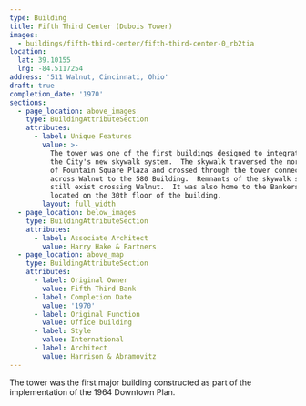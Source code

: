 ```yaml
---
type: Building
title: Fifth Third Center (Dubois Tower)
images:
  - buildings/fifth-third-center/fifth-third-center-0_rb2tia
location:
  lat: 39.10155
  lng: -84.5117254
address: '511 Walnut, Cincinnati, Ohio'
draft: true
completion_date: '1970'
sections:
  - page_location: above_images
    type: BuildingAttributeSection
    attributes:
      - label: Unique Features
        value: >-
          The tower was one of the first buildings designed to integrate with
          the City's new skywalk system.  The skywalk traversed the north side
          of Fountain Square Plaza and crossed through the tower connecting
          across Walnut to the 580 Building.  Remnants of the skywalk system
          still exist crossing Walnut.  It was also home to the Bankers Club
          located on the 30th floor of the building.
        layout: full_width
  - page_location: below_images
    type: BuildingAttributeSection
    attributes:
      - label: Associate Architect
        value: Harry Hake & Partners
  - page_location: above_map
    type: BuildingAttributeSection
    attributes:
      - label: Original Owner
        value: Fifth Third Bank
      - label: Completion Date
        value: '1970'
      - label: Original Function
        value: Office building
      - label: Style
        value: International
      - label: Architect
        value: Harrison & Abramovitz
---
```


The tower was the first major building constructed as part of the implementation of the 1964 Downtown Plan.
